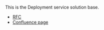 This is the Deployment service solution base.

* [RFC](https://github.com/WillowInc/rfcs/discussions/56)
* [Confluence page](https://willow.atlassian.net/wiki/spaces/INTEG/pages/2132476020/Edge+Deployment+Dashboard)